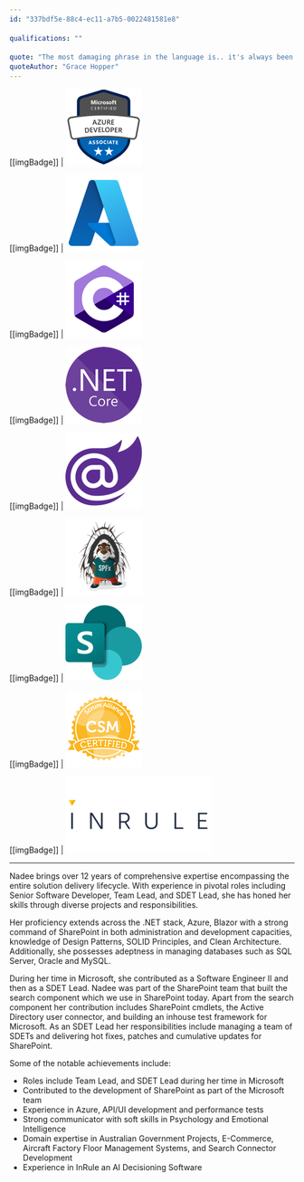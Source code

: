 ```yaml
---
id: "337bdf5e-88c4-ec11-a7b5-0022481581e8"

qualifications: ""

quote: "The most damaging phrase in the language is.. it's always been done this way"
quoteAuthor: "Grace Hopper"
---
```


[[imgBadge]]
| ![Microsoft Certified: Azure Developer Associate](../badges/Certification-microsoft-azure-developer-associate.png)

[[imgBadge]]
| ![.NET Core](../badges/Business-microsoft-azure.png)

[[imgBadge]]
| ![c-sharp.png](../badges/Developer-c-sharp.png)

[[imgBadge]]
| ![dotnet-core.png](../badges/Developer-dotnet-core.png)

[[imgBadge]]
| ![blazor-logo.png](../badges/Developer-blazor.png)

[[imgBadge]]
| ![Developer-sharepoint-spfx.png](../badges/Developer-sharepoint-spfx.png)

[[imgBadge]]
| ![Business-microsoft-office365-sharepoint.png](../badges/Business-microsoft-office365-sharepoint.png)

[[imgBadge]]
| ![CSM_Badge](../badges/Certification-scrumalliance-master.png)

[[imgBadge]]
| [![InRule](../badges/Business-Inrule.png)](https://inrule.com/)

---

Nadee brings over 12 years of comprehensive expertise encompassing the entire solution delivery lifecycle. With experience in pivotal roles including Senior Software Developer, Team Lead, and SDET Lead, she has honed her skills through diverse projects and responsibilities. 

Her proficiency extends across the .NET stack, Azure, Blazor with a strong command of SharePoint in both administration and development capacities, knowledge of Design Patterns, SOLID Principles, and Clean Architecture. Additionally, she possesses adeptness in managing databases such as SQL Server, Oracle and MySQL. 

During her time in Microsoft, she contributed as a Software Engineer II and then as a SDET Lead. Nadee was part of the SharePoint team that built the search component which we use in SharePoint today. Apart from the search component her contribution includes SharePoint cmdlets, the Active Directory user connector, and building an inhouse test framework for Microsoft.
As an SDET Lead her responsibilities include managing a team of SDETs and delivering hot fixes, patches and cumulative updates for SharePoint.

Some of the notable achievements include:

- Roles include Team Lead, and SDET Lead during her time in Microsoft
- Contributed to the development of SharePoint as part of the Microsoft team
- Experience in Azure, API/UI development and performance tests
- Strong communicator with soft skills in Psychology and Emotional Intelligence
- Domain expertise in Australian Government Projects, E-Commerce, Aircraft Factory Floor Management Systems, and Search Connector Development
- Experience in InRule an AI Decisioning Software 

